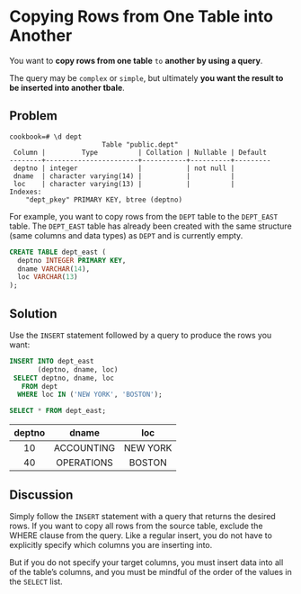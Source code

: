 # Copying Rows from One Table into Another

You want to **copy rows from one table** `to` **another by using a query**.

The query may be `complex` or `simple`, but ultimately **you want the result to be inserted into another tbale**.

## Problem

```console
cookbook=# \d dept
                       Table "public.dept"
 Column |         Type          | Collation | Nullable | Default
--------+-----------------------+-----------+----------+---------
 deptno | integer               |           | not null |
 dname  | character varying(14) |           |          |
 loc    | character varying(13) |           |          |
Indexes:
    "dept_pkey" PRIMARY KEY, btree (deptno)
```

For example, you want to copy rows from the `DEPT` table to the `DEPT_EAST` table. The `DEPT_EAST` table has already been created with the same structure (same columns and data types) as `DEPT` and is currently empty.

```SQL
CREATE TABLE dept_east (
  deptno INTEGER PRIMARY KEY,
  dname VARCHAR(14),
  loc VARCHAR(13)
);
```

## Solution

Use the `INSERT` statement followed by a query to produce the rows you want:

```SQL
INSERT INTO dept_east
       (deptno, dname, loc)
 SELECT deptno, dname, loc
   FROM dept
  WHERE loc IN ('NEW YORK', 'BOSTON');
```

```SQL
SELECT * FROM dept_east;
```

|deptno |   dname    |   loc|
|:------:|:---------:|:---------:|
|    10 | ACCOUNTING | NEW YORK|
|    40 | OPERATIONS | BOSTON|

## Discussion

Simply follow the `INSERT` statement with a query that returns the desired rows. If you want to copy all rows from the source table, exclude the WHERE clause from the query. Like a regular insert, you do not have to explicitly specify which columns you are inserting into.

But if you do not specify your target columns, you must insert data into all of the table’s columns, and you must be mindful of the order of the values in the `SELECT` list.

